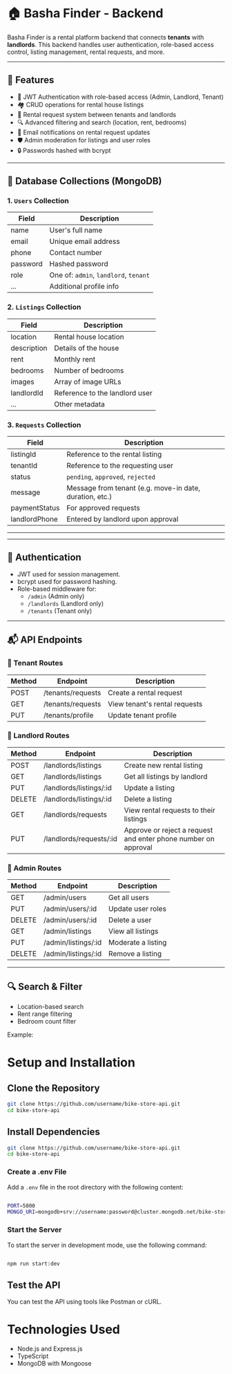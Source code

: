 # 🏠 Basha Finder - Backend

Basha Finder is a rental platform backend that connects **tenants** with **landlords**. This backend handles user authentication, role-based access control, listing management, rental requests, and more.

---

## 🚀 Features

- 🔐 JWT Authentication with role-based access (Admin, Landlord, Tenant)
- 🏘️ CRUD operations for rental house listings
- 📩 Rental request system between tenants and landlords
- 🔍 Advanced filtering and search (location, rent, bedrooms)
- 📧 Email notifications on rental request updates
- 🛡️ Admin moderation for listings and user roles
- 🔒 Passwords hashed with bcrypt

---

## 🧱 Database Collections (MongoDB)

### 1. `Users` Collection
| Field | Description |
|-------|-------------|
| name | User's full name |
| email | Unique email address |
| phone | Contact number |
| password | Hashed password |
| role | One of: `admin`, `landlord`, `tenant` |
| ... | Additional profile info |

### 2. `Listings` Collection
| Field | Description |
|-------|-------------|
| location | Rental house location |
| description | Details of the house |
| rent | Monthly rent |
| bedrooms | Number of bedrooms |
| images | Array of image URLs |
| landlordId | Reference to the landlord user |
| ... | Other metadata |

### 3. `Requests` Collection
| Field | Description |
|-------|-------------|
| listingId | Reference to the rental listing |
| tenantId | Reference to the requesting user |
| status | `pending`, `approved`, `rejected` |
| message | Message from tenant (e.g. move-in date, duration, etc.) |
| paymentStatus | For approved requests |
| landlordPhone | Entered by landlord upon approval |

---



---

## 🔑 Authentication

- JWT used for session management.
- bcrypt used for password hashing.
- Role-based middleware for:
  - `/admin` (Admin only)
  - `/landlords` (Landlord only)
  - `/tenants` (Tenant only)

---

## 📬 API Endpoints

### 🔹 Tenant Routes

| Method | Endpoint | Description |
|--------|----------|-------------|
| POST   | /tenants/requests       | Create a rental request |
| GET    | /tenants/requests       | View tenant's rental requests |
| PUT    | /tenants/profile        | Update tenant profile |

### 🔹 Landlord Routes

| Method | Endpoint | Description |
|--------|----------|-------------|
| POST   | /landlords/listings       | Create new rental listing |
| GET    | /landlords/listings       | Get all listings by landlord |
| PUT    | /landlords/listings/:id   | Update a listing |
| DELETE | /landlords/listings/:id   | Delete a listing |
| GET    | /landlords/requests       | View rental requests to their listings |
| PUT    | /landlords/requests/:id   | Approve or reject a request and enter phone number on approval |

### 🔹 Admin Routes

| Method | Endpoint | Description |
|--------|----------|-------------|
| GET    | /admin/users             | Get all users |
| PUT    | /admin/users/:id         | Update user roles |
| DELETE | /admin/users/:id         | Delete a user |
| GET    | /admin/listings          | View all listings |
| PUT    | /admin/listings/:id      | Moderate a listing |
| DELETE | /admin/listings/:id      | Remove a listing |

---

## 🔍 Search & Filter

- Location-based search
- Rent range filtering
- Bedroom count filter

Example:




# Setup and Installation

## Clone the Repository

```bash
git clone https://github.com/username/bike-store-api.git
cd bike-store-api

```

## Install Dependencies

```bash
git clone https://github.com/username/bike-store-api.git
cd bike-store-api

```

### Create a .env File

Add a `.env` file in the root directory with the following content:

```bash

PORT=5000
MONGO_URI=mongodb+srv://username:password@cluster.mongodb.net/bike-store

```

### Start the Server

To start the server in development mode, use the following command:

```bash

npm run start:dev


```

## Test the API
You can test the API using tools like Postman or cURL.

# Technologies Used
- Node.js and Express.js
- TypeScript
- MongoDB with Mongoose

